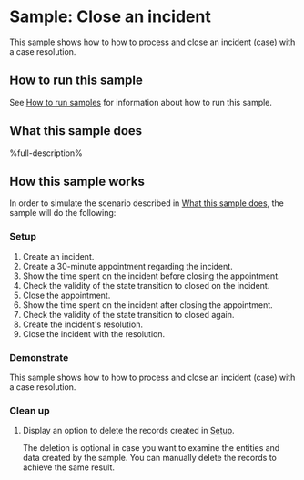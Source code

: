 
# Sample: Close an incident

This sample shows how to how to process and close an incident (case) with a case resolution.

## How to run this sample

See [How to run samples](https://github.com/microsoft/PowerApps-Samples/blob/master/cds/README.md) for information about how to run this sample.

## What this sample does

%full-description%

## How this sample works

In order to simulate the scenario described in [What this sample does](#what-this-sample-does), the sample will do the following:

### Setup

1. Create an incident.
2. Create a 30-minute appointment regarding the incident.
3. Show the time spent on the incident before closing the appointment.
4. Check the validity of the state transition to closed on the incident.
5. Close the appointment.
6. Show the time spent on the incident after closing the appointment.
7. Check the validity of the state transition to closed again.
8. Create the incident's resolution.
9. Close the incident with the resolution.

### Demonstrate

This sample shows how to how to process and close an incident (case) with a case resolution.

### Clean up

1. Display an option to delete the records created in [Setup](#setup).

    The deletion is optional in case you want to examine the entities and data created by the sample. You can manually delete the records to achieve the same result.